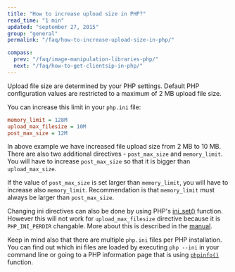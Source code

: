 ```yaml
---
title: "How to increase upload size in PHP?"
read_time: "1 min"
updated: "september 27, 2015"
group: "general"
permalink: "/faq/how-to-increase-upload-size-in-php/"

compass:
  prev: "/faq/image-manipulation-libraries-php/"
  next: "/faq/how-to-get-clientsip-in-php/"
---
```


Upload file size are determined by your PHP settings. Default PHP configuration values are restricted to a maximum of 2 MB upload file size.

You can increase this limit in your `php.ini` file:

~~~ini
memory_limit = 128M
upload_max_filesize = 10M
post_max_size = 12M
~~~

In above example we have increased file upload size from 2 MB to 10 MB. There are also two additional directives - `post_max_size` and `memory_limit`. You will have to increase `post_max_size` so that it is bigger than `upload_max_size`.

If the value of `post_max_size` is set larger than `memory_limit`, you will have to increase also `memory_limit`. Recommendation is that `memory_limit` must always be larger than `post_max_size`.

Changing ini directives can also be done by using PHP's [ini_set()](http://php.net/manual/en/function.ini-set.php) function. However this will not work for `upload_max_filesize` directive because it is `PHP_INI_PERDIR` changable. More about this is described in the [manual](http://www.php.net/manual/en/ini.list.php).

Keep in mind also that there are multiple `php.ini` files per PHP installation. You can find out which ini files are loaded by executing `php --ini` in your command line or going to a PHP information page that is using [`phpinfo()`](http://php.net/phpinfo) function.
